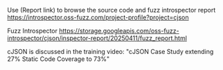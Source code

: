 Use (Report link) to browse the source code and fuzz introspector report https://introspector.oss-fuzz.com/project-profile?project=cjson

Fuzz Introspector
https://storage.googleapis.com/oss-fuzz-introspector/cjson/inspector-report/20250411/fuzz_report.html

cJSON is discussed in the training video: "cJSON Case Study extending 27% Static Code Coverage to 73%"

